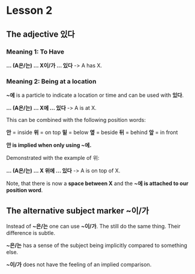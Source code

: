 # Lesson 2

## The adjective **있다**

### Meaning 1: To Have

**... (A은/는) ... X이/가 ... 있다** -> A has X.

### Meaning 2: Being at a location

**~에** is a particle to indicate a location or time and can be used with **있다**.

**... (A은/는) ... X에 ... 있다** -> A is at X.

This can be combined with the following position words:

**안** = inside
**위** = on top
**밑** = below
**옆** = beside
**뒤** = behind
**앞** = in front

**안 is implied when only using ~에.**

Demonstrated with the example of 위:

**... (A은/는) ... X 위에 ... 있다** -> A is on top of X.

Note, that there is now a **space between X** and the **~에 is attached to our position word**.

## The alternative subject marker **~이/가**

Instead of **~은/는** one can use **~이/가**. The still do the same thing. Their difference is subtle.

**~은/는** has a sense of the subject being implicitly compared to something else.

**~이/가** does not have the feeling of an implied comparison.
